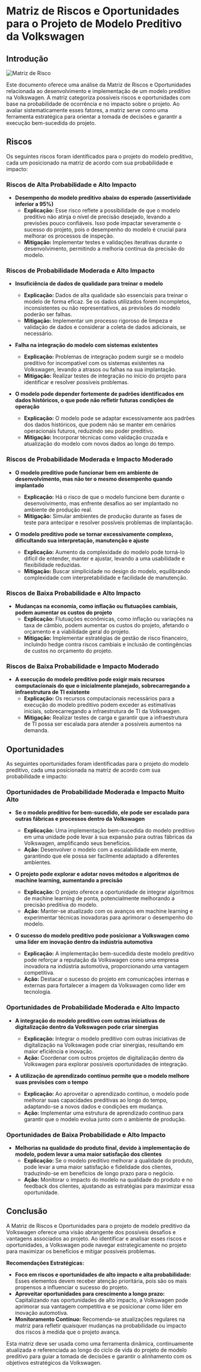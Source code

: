 # Matriz de Riscos e Oportunidades para o Projeto de Modelo Preditivo da Volkswagen

## **Introdução**

![Matriz de Risco](../../../static/img/MatrizDeRisco.png)

Este documento oferece uma análise da Matriz de Riscos e Oportunidades relacionada ao desenvolvimento e implementação de um modelo preditivo na Volkswagen. A matriz categoriza possíveis riscos e oportunidades com base na probabilidade de ocorrência e no impacto sobre o projeto. Ao avaliar sistematicamente esses fatores, a matriz serve como uma ferramenta estratégica para orientar a tomada de decisões e garantir a execução bem-sucedida do projeto.

## **Riscos**

Os seguintes riscos foram identificados para o projeto do modelo preditivo, cada um posicionado na matriz de acordo com sua probabilidade e impacto:

### **Riscos de Alta Probabilidade e Alto Impacto**
- **Desempenho do modelo preditivo abaixo do esperado (assertividade inferior a 95%)**
  - **Explicação:** Esse risco reflete a possibilidade de que o modelo preditivo não atinja o nível de precisão desejado, levando a previsões pouco confiáveis. Isso pode impactar severamente o sucesso do projeto, pois o desempenho do modelo é crucial para melhorar os processos de inspeção.
  - **Mitigação:** Implementar testes e validações iterativas durante o desenvolvimento, permitindo a melhoria contínua da precisão do modelo.

### **Riscos de Probabilidade Moderada e Alto Impacto**
- **Insuficiência de dados de qualidade para treinar o modelo**
  - **Explicação:** Dados de alta qualidade são essenciais para treinar o modelo de forma eficaz. Se os dados utilizados forem incompletos, inconsistentes ou não representativos, as previsões do modelo poderão ser falhas.
  - **Mitigação:** Implementar um processo rigoroso de limpeza e validação de dados e considerar a coleta de dados adicionais, se necessário.

- **Falha na integração do modelo com sistemas existentes**
  - **Explicação:** Problemas de integração podem surgir se o modelo preditivo for incompatível com os sistemas existentes na Volkswagen, levando a atrasos ou falhas na sua implantação.
  - **Mitigação:** Realizar testes de integração no início do projeto para identificar e resolver possíveis problemas.

- **O modelo pode depender fortemente de padrões identificados em dados históricos, o que pode não refletir futuras condições de operação**
  - **Explicação:** O modelo pode se adaptar excessivamente aos padrões dos dados históricos, que podem não se manter em cenários operacionais futuros, reduzindo seu poder preditivo.
  - **Mitigação:** Incorporar técnicas como validação cruzada e atualização do modelo com novos dados ao longo do tempo.

### **Riscos de Probabilidade Moderada e Impacto Moderado**
- **O modelo preditivo pode funcionar bem em ambiente de desenvolvimento, mas não ter o mesmo desempenho quando implantado**
  - **Explicação:** Há o risco de que o modelo funcione bem durante o desenvolvimento, mas enfrente desafios ao ser implantado no ambiente de produção real.
  - **Mitigação:** Simular ambientes de produção durante as fases de teste para antecipar e resolver possíveis problemas de implantação.

- **O modelo preditivo pode se tornar excessivamente complexo, dificultando sua interpretação, manutenção e ajuste**
  - **Explicação:** Aumento da complexidade do modelo pode torná-lo difícil de entender, manter e ajustar, levando a uma usabilidade e flexibilidade reduzidas.
  - **Mitigação:** Buscar simplicidade no design do modelo, equilibrando complexidade com interpretabilidade e facilidade de manutenção.

### **Riscos de Baixa Probabilidade e Alto Impacto**
- **Mudanças na economia, como inflação ou flutuações cambiais, podem aumentar os custos do projeto**
  - **Explicação:** Flutuações econômicas, como inflação ou variações na taxa de câmbio, podem aumentar os custos do projeto, afetando o orçamento e a viabilidade geral do projeto.
  - **Mitigação:** Implementar estratégias de gestão de risco financeiro, incluindo hedge contra riscos cambiais e inclusão de contingências de custos no orçamento do projeto.

### **Riscos de Baixa Probabilidade e Impacto Moderado**
- **A execução do modelo preditivo pode exigir mais recursos computacionais do que o inicialmente planejado, sobrecarregando a infraestrutura de TI existente**
  - **Explicação:** Os recursos computacionais necessários para a execução do modelo preditivo podem exceder as estimativas iniciais, sobrecarregando a infraestrutura de TI da Volkswagen.
  - **Mitigação:** Realizar testes de carga e garantir que a infraestrutura de TI possa ser escalada para atender a possíveis aumentos na demanda.

## **Oportunidades**

As seguintes oportunidades foram identificadas para o projeto do modelo preditivo, cada uma posicionada na matriz de acordo com sua probabilidade e impacto:

### **Oportunidades de Probabilidade Moderada e Impacto Muito Alto**
- **Se o modelo preditivo for bem-sucedido, ele pode ser escalado para outras fábricas e processos dentro da Volkswagen**
  - **Explicação:** Uma implementação bem-sucedida do modelo preditivo em uma unidade pode levar à sua expansão para outras fábricas da Volkswagen, amplificando seus benefícios.
  - **Ação:** Desenvolver o modelo com a escalabilidade em mente, garantindo que ele possa ser facilmente adaptado a diferentes ambientes.

- **O projeto pode explorar e adotar novos métodos e algoritmos de machine learning, aumentando a precisão**
  - **Explicação:** O projeto oferece a oportunidade de integrar algoritmos de machine learning de ponta, potencialmente melhorando a precisão preditiva do modelo.
  - **Ação:** Manter-se atualizado com os avanços em machine learning e experimentar técnicas inovadoras para aprimorar o desempenho do modelo.

- **O sucesso do modelo preditivo pode posicionar a Volkswagen como uma líder em inovação dentro da indústria automotiva**
  - **Explicação:** A implementação bem-sucedida deste modelo preditivo pode reforçar a reputação da Volkswagen como uma empresa inovadora na indústria automotiva, proporcionando uma vantagem competitiva.
  - **Ação:** Destacar o sucesso do projeto em comunicações internas e externas para fortalecer a imagem da Volkswagen como líder em tecnologia.

### **Oportunidades de Probabilidade Moderada e Alto Impacto**
- **A integração do modelo preditivo com outras iniciativas de digitalização dentro da Volkswagen pode criar sinergias**
  - **Explicação:** Integrar o modelo preditivo com outras iniciativas de digitalização na Volkswagen pode criar sinergias, resultando em maior eficiência e inovação.
  - **Ação:** Coordenar com outros projetos de digitalização dentro da Volkswagen para explorar possíveis oportunidades de integração.

- **A utilização de aprendizado contínuo permite que o modelo melhore suas previsões com o tempo**
  - **Explicação:** Ao aproveitar o aprendizado contínuo, o modelo pode melhorar suas capacidades preditivas ao longo do tempo, adaptando-se a novos dados e condições em mudança.
  - **Ação:** Implementar uma estrutura de aprendizado contínuo para garantir que o modelo evolua junto com o ambiente de produção.

### **Oportunidades de Baixa Probabilidade e Alto Impacto**
- **Melhorias na qualidade do produto final, devido à implementação do modelo, podem levar a uma maior satisfação dos clientes**
  - **Explicação:** Se o modelo preditivo melhorar a qualidade do produto, pode levar a uma maior satisfação e fidelidade dos clientes, traduzindo-se em benefícios de longo prazo para o negócio.
  - **Ação:** Monitorar o impacto do modelo na qualidade do produto e no feedback dos clientes, ajustando as estratégias para maximizar essa oportunidade.

## **Conclusão**

A Matriz de Riscos e Oportunidades para o projeto de modelo preditivo da Volkswagen oferece uma visão abrangente dos possíveis desafios e vantagens associados ao projeto. Ao identificar e analisar esses riscos e oportunidades, a Volkswagen pode navegar estrategicamente no projeto para maximizar os benefícios e mitigar possíveis problemas.

**Recomendações Estratégicas:**
- **Foco em riscos e oportunidades de alto impacto e alta probabilidade:** Esses elementos devem receber atenção prioritária, pois são os mais propensos a influenciar o sucesso do projeto.
- **Aproveitar oportunidades para crescimento a longo prazo:** Capitalizando nas oportunidades de alto impacto, a Volkswagen pode aprimorar sua vantagem competitiva e se posicionar como líder em inovação automotiva.
- **Monitoramento Contínuo:** Recomenda-se atualizações regulares na matriz para refletir quaisquer mudanças na probabilidade ou impacto dos riscos à medida que o projeto avança.

Esta matriz deve ser usada como uma ferramenta dinâmica, continuamente atualizada e referenciada ao longo do ciclo de vida do projeto de modelo preditivo para guiar a tomada de decisões e garantir o alinhamento com os objetivos estratégicos da Volkswagen.
